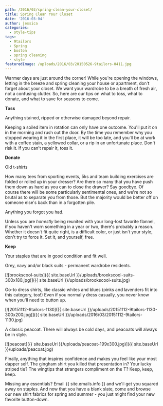 ```yaml
---
path: /2016/03/spring-clean-your-closet/
title: Spring Clean Your Closet
date: '2016-03-04'
author: jessica
categories:
  - style-tips
tags:
  - 9tailors
  - Spring
  - boston
  - spring cleaning
  - style
featuredImage: /uploads/2016/03/20150526-9tailors-0411.jpg
---
```

Warmer days are just around the corner! While you're opening the windows, letting in the breeze and spring cleaning your house or apartment, don't forget about your closet. We want your wardrobe to be a breath of fresh air, not a confusing clutter. So, here are our tips on what to toss, what to donate, and what to save for seasons to come.

**Toss**

Anything stained, ripped or otherwise damaged beyond repair.

Keeping a soiled item in rotation can only have one outcome. You'll put it on in the morning and rush out the door. By the time you remember why you stopped wearing it in the first place, it will be too late, and you'll be at work with a coffee stain, a yellowed collar, or a rip in an unfortunate place. Don't risk it. If you can't repair it, toss it.

**Donate**

Old t-shirts

How many tees from sporting events, 5ks and team building exercises are folded or rolled up in your dresser? Are there so many that you have push them down as hard as you can to close the drawer? Say goodbye. Of course there will be some particularly sentimental ones, and we're not so brutal as to separate you from those. But the majority would be better off on someone else's back than in a forgotten pile.

Anything you forgot you had.

Unless you are _honestly_ being reunited with your long-lost favorite flannel, if you haven't worn something in a year or two, there's probably a reason. Whether it doesn't fit quite right, is a difficult color, or just isn't your style, don't try to force it. Set it, and yourself, free.

**Keep**

Your staples that are in good condition and fit well.

Grey, navy and/or black suits - permanent wardrobe residents.

[![brookscool-suits]({{ site.baseUrl }}/uploads/brookscool-suits-300x180.jpg)]({{ site.baseUrl }}/uploads/brookscool-suits.jpg)

Go-to dress shirts, like classic whites and blues (pinks and lavenders fit into this category, too!) Even if you normally dress casually, you never know when you'll need to button up.

[![20151112-9tailors-1130]({{ site.baseUrl }}/uploads/20151112-9tailors-1130-300x200.jpg)]({{ site.baseUrl }}/uploads/2016/03/20151112-9tailors-1130.jpg)

 A classic peacoat. There will always be cold days, and peacoats will always be in style.

[![peacoat]({{ site.baseUrl }}/uploads/peacoat-199x300.jpg)]({{ site.baseUrl }}/uploads/peacoat.jpg)

Finally, anything that inspires confidence and makes you feel like your most dapper self. The gingham shirt you killed that presentation in? Your lucky striped tie? The wingtips that strangers compliment on the T? Keep, keep, keep.

Missing any essentials? Email {{ site.emails.info }} and we'll get you squared away on staples. And now that you have a blank slate, come and browse our new shirt fabrics for spring and summer - you just might find your new favorite button-down.